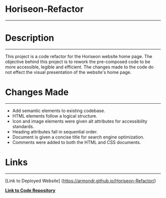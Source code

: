 # Horiseon-Refactor

______________________

# Description

______________

This project is a code refactor for the Horiseon website home page. The objective behind this project is to rework the pre-composed code to be more accessible, legible and efficient. The changes made to the code do not effect the visual presentation of the website's home page.

# Changes Made

______________

- Add semantic elements to existing codebase.  
- HTML elements follow a logical structure.  
- Icon and image elements were given alt attributes for accessibility standards. 
- Heading attributes fall in sequential order.  
- Document is given a concise title for search engine optimization.
- Comments were added to both the HTML and CSS documents.

# Links

________________

[Link to Deployed Website] (https://armondr.github.io/Horiseon-Refactor/)

**[Link to Code Repository](https://github.com/ArmondR/Horiseon-Refactor.git)**




